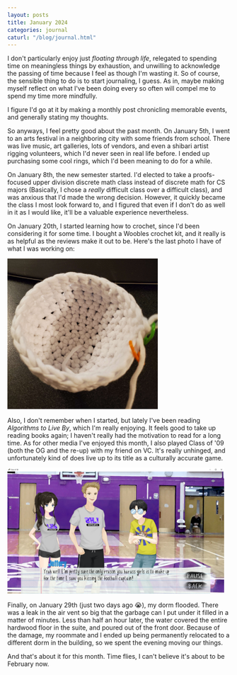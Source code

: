```yaml
---
layout: posts
title: January 2024
categories: journal
caturl: "/blog/journal.html"
---
```

I don't particularly enjoy just <i>floating through life</i>, relegated to spending time on meaningless things by exhaustion, and unwilling to acknowledge the passing of time because I feel as though I'm wasting it. So of course, the sensible thing to do is to start journaling, I guess. As in, maybe making myself reflect on what I've been doing every so often will compel me to spend my time more mindfully.

I figure I'd go at it by making a monthly post chronicling memorable events, and generally stating my thoughts.

So anyways, I feel pretty good about the past month. On January 5th, I went to an arts festival in a neighboring city with some friends from school. There was live music, art galleries, lots of vendors, and even a shibari artist rigging volunteers, which I'd never seen in real life before. I ended up purchasing some cool rings, which I'd been meaning to do for a while.

On January 8th, the new semester started. I'd elected to take a proofs-focused upper division discrete math class instead of discrete math for CS majors (Basically, I chose a <i>really</i> difficult class over a difficult class), and was anxious that I'd made the wrong decision. However, it quickly became the class I most look forward to, and I figured that even if I don't do as well in it as I would like, it'll be a valuable experience nevertheless.

On January 20th, I started learning how to crochet, since I'd been considering it for some time. I bought a Woobles crochet kit, and it really is as helpful as the reviews make it out to be. Here's the last photo I have of what I was working on:

<img src="/images/for-posts/woobles.png" width="340px">

Also, I don't remember when I started, but lately I've been reading <i>Algorithms to Live By</i>, which I'm really enjoying. It feels good to take up reading books again; I haven't really had the motivation to read for a long time. As for other media I've enjoyed this month, I also played Class of '09 (both the OG and the re-up) with my friend on VC. It's really unhinged, and unfortunately kind of does live up to its title as a culturally accurate game.

<img src="/images/for-posts/co09_lol.png" width="490px">

Finally, on January 29th (just two days ago 😭), my dorm flooded. There was a leak in the air vent so big that the garbage can I put under it filled in a matter of minutes. Less than half an hour later, the water covered the entire hardwood floor in the suite, and poured out of the front door. Because of the damage, my roommate and I ended up being permanently relocated to a different dorm in the building, so we spent the evening moving our things.

And that's about it for this month. Time flies, I can't believe it's about to be February now.